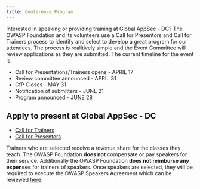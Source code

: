 ```yaml
---
title: Conference Program
---
```


Interested in speaking or providing training at Global AppSec - DC? The OWASP Foundation and its volunteers use a Call for Presentors and Call for Trainers process to identify and select to develop a great program for our attendees. The process is realitively simple and the Event Committee will review applications as they are submitted. The current timeline for the event is:

* Call for Presentations/Trainers opens - APRIL 17
* Review committee announced - APRIL 31
* CfP Closes - MAY 31
* Notification of submitters - JUNE 21
* Program announced - JUNE 28

## Apply to present at Global AppSec - DC
* [Call for Trainers]()
* [Call for Presentors]()

Trainers who are selected receive a revenue share for the classes they teach. The OWASP Foundation **does not** compensate or pay speakers for their service. Additionally the OWASP Foundation **does not reimburse any expenses** for trainers of speakers. Once speakers are selected, they will be required to execute the OWASP Speakers Agreement which can be reviewed [here](https://owasp.wufoo.com/forms/owasp-foundation-speaker-agreement/).
